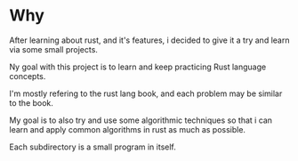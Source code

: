 # Why 

After learning about rust, and it's features, i decided to give it a try and learn via some small projects. 

Ny goal with this project is to learn and keep practicing Rust language concepts. 

I'm mostly refering to the rust lang book, and each problem may be similar to the book. 

My goal is to also try and use some algorithmic techniques  so that i can learn and apply common algorithms in rust as much as possible. 

Each subdirectory is a small program in itself. 